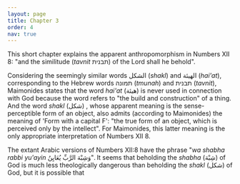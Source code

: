 ```yaml
---
layout: page
title: Chapter 3
order: 4
nav: true
---
```


This short chapter explains the apparent anthropomorphism in Numbers XII 8: "and the similitude (_tavnit_ תבנית) of the Lord shall he behold".

Considering the seemingly similar words الشكل (_shakl_) and الهيئة (_hai'at_), corresponding to the Hebrew words תמונה (_tmunah_) and תבנית (_tavnit_), Maimonides states that the word _hai'at_ (هيئة) is never used in connection with God because the word refers to "the build and construction" of a thing. And the word _shakl_ (شكل) , whose apparent meaning is the sense-perceptible form of an object, also admits (according to Maimonides) the meaning of 'Form with a capital F': "the true form of an object, which is perceived only by the intellect". For Maimonides, this latter meaning is the only appropriate interpretation of Numbers XII 8. 

The extant Arabic versions of Numbers XII:8 have the phrase "_wa shabha rabbi yu'ayin_ وَشِبْهَ الرَّبِّ يُعَايِنُ". It seems that beholding the _shabha_ (شِبْهَ) of God is much less theologically dangerous than beholding the _shakl_ (شكل) of God, but it is possible that 
